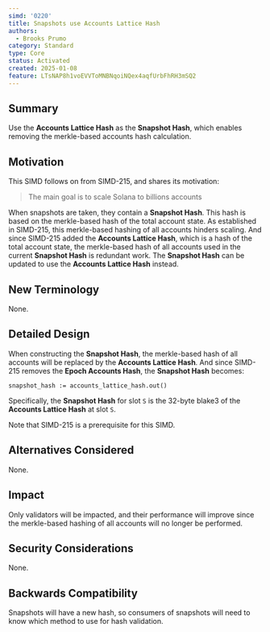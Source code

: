 ```yaml
---
simd: '0220'
title: Snapshots use Accounts Lattice Hash
authors:
  - Brooks Prumo
category: Standard
type: Core
status: Activated
created: 2025-01-08
feature: LTsNAP8h1voEVVToMNBNqoiNQex4aqfUrbFhRH3mSQ2
---
```


## Summary

Use the **Accounts Lattice Hash** as the **Snapshot Hash**, which enables
removing the merkle-based accounts hash calculation.


## Motivation

This SIMD follows on from SIMD-215, and shares its motivation:

> The main goal is to scale Solana to billions accounts

When snapshots are taken, they contain a **Snapshot Hash**.   This hash is
based on the merkle-based hash of the total account state.  As established in
SIMD-215, this merkle-based hashing of all accounts hinders scaling.  And since
SIMD-215 added the **Accounts Lattice Hash**, which is a hash of the total
account state, the merkle-based hash of all accounts used in the current
**Snapshot Hash** is redundant work.  The **Snapshot Hash** can be updated to
use the **Accounts Lattice Hash** instead.


## New Terminology

None.


## Detailed Design

When constructing the **Snapshot Hash**, the merkle-based hash of all accounts
will be replaced by the **Accounts Lattice Hash**.  And since SIMD-215 removes
the **Epoch Accounts Hash**, the **Snapshot Hash** becomes:

```
snapshot_hash := accounts_lattice_hash.out()
```

Specifically, the **Snapshot Hash** for slot `S` is the 32-byte blake3 of the
**Accounts Lattice Hash** at slot `S`.

Note that SIMD-215 is a prerequisite for this SIMD.


## Alternatives Considered

None.


## Impact

Only validators will be impacted, and their performance will improve since the
merkle-based hashing of all accounts will no longer be performed.


## Security Considerations

None.


## Backwards Compatibility

Snapshots will have a new hash, so consumers of snapshots will need to know
which method to use for hash validation.
